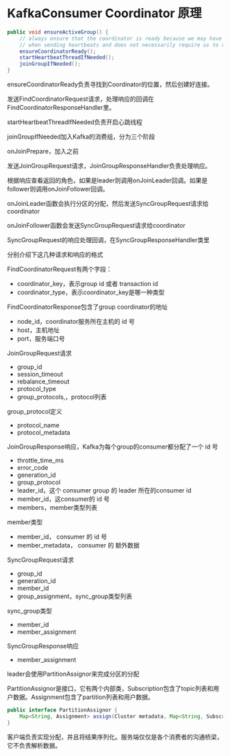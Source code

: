 # KafkaConsumer  Coordinator 原理 #



```java
public void ensureActiveGroup() {
    // always ensure that the coordinator is ready because we may have been disconnected
    // when sending heartbeats and does not necessarily require us to rejoin the group.
    ensureCoordinatorReady();
    startHeartbeatThreadIfNeeded();
    joinGroupIfNeeded();
}
```

ensureCoordinatorReady负责寻找到Coordinator的位置，然后创建好连接。

发送FindCoordinatorRequest请求，处理响应的回调在FindCoordinatorResponseHandler里。



startHeartbeatThreadIfNeeded负责开启心跳线程



joinGroupIfNeeded加入Kafka的消费组，分为三个阶段

onJoinPrepare，加入之前

发送JoinGroupRequest请求，JoinGroupResponseHandler负责处理响应。

根据响应查看返回的角色，如果是leader则调用onJoinLeader回调。如果是follower则调用onJoinFollower回调。

onJoinLeader函数会执行分区的分配，然后发送SyncGroupRequest请求给coordinator

onJoinFollower函数会发送SyncGroupRequest请求给coordinator



SyncGroupRequest的响应处理回调，在SyncGroupResponseHandler类里



分别介绍下这几种请求和响应的格式

FindCoordinatorRequest有两个字段：

* coordinator_key，表示group id 或者 transaction id
* coordinator_type，表示coordinator_key是哪一种类型

FindCoordinatorResponse包含了group coordinator的地址

* node_id，coordinator服务所在主机的 id 号
* host，主机地址
* port，服务端口号



JoinGroupRequest请求

* group_id
* session_timeout
* rebalance_timeout
* protocol_type
* group_protocols,，protocol列表

group_protocol定义

* protocol_name
* protocol_metadata



JoinGroupResponse响应，Kafka为每个group的consumer都分配了一个 id 号

* throttle_time_ms
* error_code
* generation_id
* group_protocol
* leader_id，这个 consumer group 的 leader 所在的consumer id
* member_id，这consumer的 id 号
* members，member类型列表

member类型

* member_id， consumer 的 id 号
* member_metadata， consumer 的 额外数据



SyncGroupRequest请求

* group_id
* generation_id
* member_id
* group_assignment，sync_group类型列表

sync_group类型

* member_id
* member_assignment



SyncGroupResponse响应

* member_assignment







leader会使用PartitionAssignor来完成分区的分配

PartitionAssignor是接口，它有两个内部类，Subscription包含了topic列表和用户数据。Assignment包含了partition列表和用户数据。

```java
public interface PartitionAssignor {
    Map<String, Assignment> assign(Cluster metadata, Map<String, Subscription> subscriptions);
}
```

客户端负责实现分配，并且将结果序列化。服务端仅仅是各个消费者的沟通桥梁，它不负责解析数据。